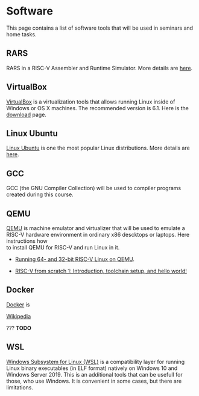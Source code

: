 # Software

This page contains a list of software tools that will be used in seminars and home tasks.

## RARS

RARS in a RISC-V Assembler and Runtime Simulator. More details are [here](software/rars.md).

## VirtualBox

[VirtualBox](https://www.virtualbox.org) is a virtualization tools that allows running
Linux inside of Windows or OS X machines. The recommended version is 6.1.
Here is the [download](https://www.virtualbox.org/wiki/Downloads) page.

## Linux Ubuntu

[Linux Ubuntu](https://ubuntu.com) is one the most popular Linux distributions.
More details are [here](software/ubuntu.md).

## GCC

GCC (the GNU Compiler Collection) will be used to compiler programs created during this course.

## QEMU

[QEMU](https://www.qemu.org) is machine emulator and virtualizer that will be used to emulate
a RISC-V hardware environment in ordinary x86 descktops or laptops. Here instructions how\
to install QEMU for RISC-V and run Linux in it. 

* [Running 64- and 32-bit RISC-V Linux on QEMU](
https://risc-v-getting-started-guide.readthedocs.io/en/latest/linux-qemu.html).

* [RISC-V from scratch 1: Introduction, toolchain setup, and hello world!](
https://twilco.github.io/riscv-from-scratch/2019/03/10/riscv-from-scratch-1.html)

## Docker

[Docker](https://www.docker.com) is  

[Wikipedia](https://en.wikipedia.org/wiki/Docker_%28software%29)

??? __TODO__

## WSL

[Windows Subsystem for Linux (WSL)](https://en.wikipedia.org/wiki/Windows_Subsystem_for_Linux) is a compatibility
layer for running Linux binary executables (in ELF format) natively on Windows 10 and Windows Server 2019.
This is an additional tools that can be usefull for those, who use Windows.
It is convenient in some cases, but there are limitations.

